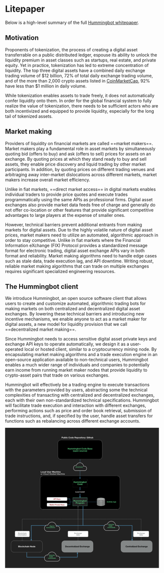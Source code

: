 # Litepaper

Below is a high-level summary of the full [Hummingbot whitepaper](https://www.hummingbot.io/whitepaper.pdf).

## Motivation

Proponents of tokenization, the process of creating a digital asset transferrable on a public
distributed ledger, espouse its ability to unlock the liquidity premium in asset classes such as startups, real estate, and private equity. Yet in practice, tokenization has led to extreme concentration of liquidity. The top three digital assets have a combined daily exchange trading volume of $12 billion, 72% of total daily exchange trading volume, and of the more than 2,000 crypto assets listed in [CoinMarketCap](https://coinmarketcap.com), 92% have less than $1 million in daily volume.

While tokenization enables assets to trade freely, it does not automatically confer liquidity onto them. In order for the global financial system to fully realize the value of tokenization, there needs to be sufficient actors who are both incentivized and equipped to provide liquidity, especially for the long tail of tokenized assets.

## Market making

Providers of liquidity on financial markets are called ==market makers==. Market makers play a fundamental role in asset markets by simultaneously quoting bid (offers to buy) and ask (offers to sell) prices for assets on an exchange. By quoting prices at which they stand ready to buy and sell assets, they enable price discovery and liquid trading by other market participants. In addition, by quoting prices on different trading venues and arbitraging away inter-market dislocations across different markets, market makers increase overall market efficiency.

Unlike in fiat markets, ==direct market access== in digital markets enables individual traders to provide price quotes and execute trades programmatically using the same APIs as professional firms. Digital asset exchanges also provide market data feeds free of charge and generally do not offer co-location or other features that provide significant competitive advantages to large players at the expense of smaller ones.

However, technical barriers prevent additional entrants from making markets for digital assets. Due to the highly volatile nature of digital asset prices, market makers need to utilize an automated, algorithmic approach in order to stay competitive. Unlike in fiat markets where the Financial Information eXchange (FIX) Protocol provides a standardized message format for electronic trading, digital asset exchange APIs vary in both format and reliability. Market making algorithms need to handle edge cases such as stale data, trade execution lag, and API downtime. Writing robust, reliable market making algorithms that can trade on multiple exchanges requires significant specialized engineering resources.

## The Hummingbot client

We introduce Hummingbot, an open source software client that allows users to create and customize automated, algorithmic trading bots for making markets on both centralized and decentralized digital asset exchanges. By lowering these technical barriers and introducing new incentive mechanisms, we enable anyone to act as a market maker for digital assets, a new model for liquidity provision that we call ==decentralized market making==.

Since Hummingbot needs to access sensitive digital asset private keys and exchange API keys to operate automatically, we design it as a user-operated local or hosted client, similar to a cryptocurrency mining node. By encapsulating market making algorithms and a trade execution engine in an open-source application available to non-technical users, Hummingbot enables a much wider range of individuals and companies to potentially earn income from running market maker nodes that provide liquidity to crypto-asset pairs that trade on various exchanges.

Hummingbot will effectively be a trading engine to execute transactions with the parameters provided by users, abstracting some the technical complexities of transacting with centralized and decentralized exchanges, each with their own non-standardized technical specifications.  Hummingbot will facilitate trade execution and interaction with different exchanges, performing actions such as price and order book retrieval, submission of trade instructions, and, if specified by the user, handle asset transfers for functions such as rebalancing across different exchange accounts.

![Hummingbot architecture](img/architecture.png)
